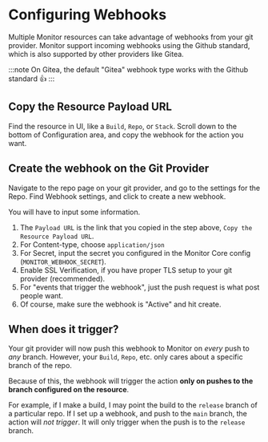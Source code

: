 # Configuring Webhooks

Multiple Monitor resources can take advantage of webhooks from your git provider. Monitor support incoming webhooks using the Github standard, which is also supported by other providers like Gitea.

:::note
On Gitea, the default "Gitea" webhook type works with the Github standard 👍
:::

## Copy the Resource Payload URL

Find the resource in UI, like a `Build`, `Repo`, or `Stack`.
Scroll down to the bottom of Configuration area, and copy the webhook for the action you want.

## Create the webhook on the Git Provider

Navigate to the repo page on your git provider, and go to the settings for the Repo.
Find Webhook settings, and click to create a new webhook.

You will have to input some information. 

1. The `Payload URL` is the link that you copied in the step above, `Copy the Resource Payload URL`.
2. For Content-type, choose `application/json`
3. For Secret, input the secret you configured in the Monitor Core config (`MONITOR_WEBHOOK_SECRET`).
4. Enable SSL Verification, if you have proper TLS setup to your git provider (recommended).
5. For "events that trigger the webhook", just the push request is what post people want.
6. Of course, make sure the webhook is "Active" and hit create.

## When does it trigger?

Your git provider will now push this webhook to Monitor on *every* push to *any* branch. However, your `Build`, `Repo`,
etc. only cares about a specific branch of the repo.

Because of this, the webhook will trigger the action **only on pushes to the branch configured on the resource**.

For example, if I make a build, I may point the build to the `release` branch of a particular repo. If I set up a webhook, and push to the `main` branch, the action will *not trigger*. It will only trigger when the push is to the `release` branch.
